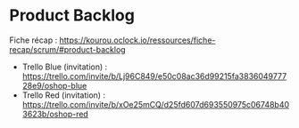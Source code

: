 # Product Backlog

Fiche récap : https://kourou.oclock.io/ressources/fiche-recap/scrum/#product-backlog

- Trello Blue (invitation) : https://trello.com/invite/b/Lj96C849/e50c08ac36d99215fa383604977728e9/oshop-blue
- Trello Red (invitation) : https://trello.com/invite/b/xOe25mCQ/d25fd607d693550975c06748b403623b/oshop-red
